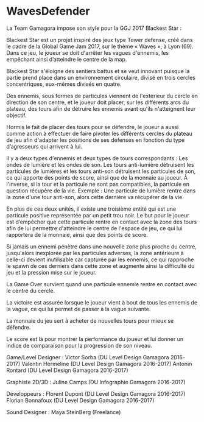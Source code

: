 # WavesDefender
La Team Gamagora impose son style pour la GGJ 2017
Blackest Star :

Blackest Star est un projet inspiré des jeux type Tower defense, créé dans le cadre de la Global Game Jam 2017, sur le thème « Waves », à Lyon (69). 
Dans ce jeu, le joueur se doit d'arrêter les vagues d'ennemis, les empêchant ainsi d’atteindre le centre de la map.

Blackest Star s'éloigne des sentiers battus et se veut innovant puisque la partie prend place dans un environnement circulaire, divisé en trois cercles concentriques, eux-mêmes divisés en quatre.

Des ennemis, sous formes de particules viennent de l'extérieur du cercle en direction de son centre, et le joueur doit placer, sur les différents arcs du plateau, des tours afin de détruire les ennemis avant qu'ils n'atteignent leur objectif.

Hormis le fait de placer des tours pour se défendre, le joueur a aussi comme action à effectuer de faire pivoter les différents cercles du plateau de jeu afin d'adapter les positions de ses défenses en fonction du type d’agresseurs qui arrivent à lui.

Il y a deux types d'ennemis et deux types de tours correspondants : Les ondes de lumière et les ondes de son. Les tours anti-lumière détruisent les particules de lumières et les tours anti-son détruisent les particules de son, ce qui apporte des points de score, ainsi que de la monnaie au joueur. À l'inverse, si la tour et la particule ne sont pas compatibles, la particule en question récupère de la vie. Exemple : Une particule de lumière rentre dans la zone d'une tour anti-son, alors cette dernière va récupérer de la vie.

En plus de ces deux unités, il existe une troisième entité qui est une particule positive représentée par un petit trou noir. Le but pour le joueur est d’empêcher que cette particule rentre en contact avec la zone des tours afin de lui permettre d'atteindre le centre de l'espace de jeu, ce qui lui rapportera de la monnaie, ainsi que des points de score.

Si jamais un ennemi pénètre dans une nouvelle zone plus proche du centre, jusqu'alors inexplorée par les particules adverses, la zone antérieure à celle-ci devient inutilisable car capturée par les ennemis, ce qui rapproche le spawn de ces derniers dans cette zone et augmente ainsi la difficulté du jeu et la pression mise sur le joueur.

La Game Over survient quand une particule ennemie rentre en contact avec le centre du cercle.

La victoire est assurée lorsque le joueur vient à bout de tous les ennemis de la vague, ce qui lui permet de passer à la vague suivante.

La monnaie du jeu sert à acheter de nouvelles tours pour mieux se défendre.

Le score est là pour montrer la performance du joueur et lui donner un indice de comparaison pour la progression de son niveau.


Game/Level Designer : 
Victor Sorba (DU Level Design Gamagora 2016-2017)
Valentin Hermeline (DU Level Design Gamagora 2016-2017)
Antonin Rontard (DU Level Design Gamagora 2016-2017)

Graphiste 2D/3D :
Juline Camps (DU Infographie Gamagora 2016-2017)

Développeurs : 
Florent Dupont (DU Level Design Gamagora 2016-2017)
Florian Bonnafoux (DU Level Design Gamagora 2016-2017)

Sound Designer :
Maya SteinBerg (Freelance)
